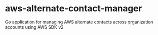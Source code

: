 # aws-alternate-contact-manager
Go application for managing AWS alternate contacts across organization accounts using AWS SDK v2
